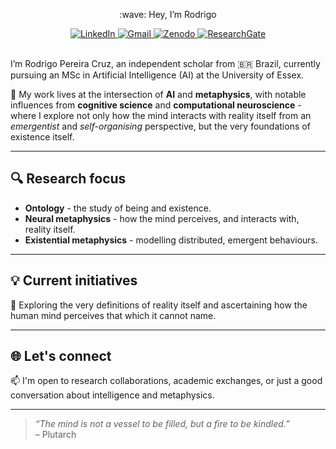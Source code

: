<p align="center">
:wave: Hey, I’m Rodrigo 
<br>

<div id="links" align="center">
  <a href="https://www.linkedin.com/in/rpereiracruz/" target="_blank">
    <img src="https://img.shields.io/badge/LinkedIn-blue?style=for-the-badge&logo=linkedin&logoColor=white" alt="LinkedIn"/>
  </a>
  <a href="mailto:r.perecruz@gmail.com" target="_blank">
    <img src="https://img.shields.io/badge/Gmail-red?style=for-the-badge&logo=gmail&logoColor=white" alt="Gmail"/>
  </a>
  <a href="https://zenodo.org/search?q=metadata.creators.person_or_org.name%3A%22Pereira%20Cruz%2C%20Rodrigo%22&l=list&p=1&s=10&sort=bestmatch" target="_blank">
    <img src="https://img.shields.io/badge/Zenodo-blue?style=for-the-badge&logo=zenodo&logoColor=white" alt="Zenodo"/>
  </a>
  <a href="https://www.researchgate.net/profile/Rodrigo-Pereira-Cruz?ev=hdr_xprf" target="_blank">
    <img src="https://img.shields.io/badge/ResearchGate-00CCBB?style=for-the-badge&logo=researchgate&logoColor=white" alt="ResearchGate"/>
  </a>
</div>

<br>

I’m Rodrigo Pereira Cruz, an independent scholar from 🇧🇷 Brazil, currently pursuing an MSc in Artificial Intelligence (AI) at the University of Essex.

🧠 My work lives at the intersection of **AI** and **metaphysics**, with notable influences from **cognitive science** and **computational neuroscience** - where I explore not only how the mind interacts with reality itself from an *emergentist* and *self-organising* perspective, but the very foundations of existence itself.

---

## 🔍 Research focus

- **Ontology** - the study of being and existence.
- **Neural metaphysics** - how the mind perceives, and interacts with, reality itself.
- **Existential metaphysics** - modelling distributed, emergent behaviours.

---

## 💡 Current initiatives

🧬 Exploring the very definitions of reality itself and ascertaining how the human mind perceives that which it cannot name.

---

## 🌐 Let's connect

📫 I'm open to research collaborations, academic exchanges, or just a good conversation about intelligence and metaphysics.

---

> *“The mind is not a vessel to be filled, but a fire to be kindled.”*  
> – Plutarch
